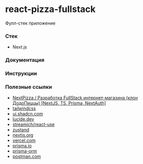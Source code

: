 # react-pizza-fullstack
Фулл-стек приложение

### Стек
* Next.js

### Документация

### Инструкции

### Полезные ссылки
* [NextPizza / Разработка FullStack интернет-магазина (клон ДодоПиццы) [NextJS, TS, Prisma, NextAuth]](https://youtu.be/GUwizGbY4cc)
* [tailwindcss](https://tailwindcss.com/)
* [ui.shadcn.com](https://ui.shadcn.com/examples/playground)
* [lucide.dev](https://lucide.dev/icons/)
* [streamich/react-use](https://github.com/streamich/react-use)
* [zustand](https://github.com/pmndrs/zustand)
* [nextjs.org](https://nextjs.org/)
* [vercel.com](https://vercel.com/)
* [prisma.io](https://www.prisma.io/)
* [prisma-orm](https://plugins.jetbrains.com/plugin/20686-prisma-orm)
* [postman.com](https://www.postman.com/)
